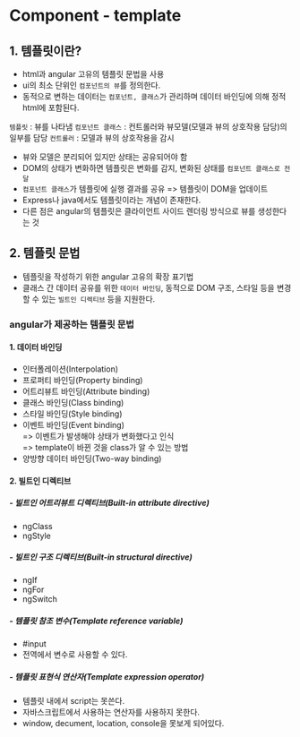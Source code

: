 # Component - template

## 1. 템플릿이란?
- html과 angular 고유의 템플릿 문법을 사용
- ui의 최소 단위인 `컴포넌트의 뷰`를 정의한다.
- 동적으로 변하는 데이터는 `컴포넌트, 클래스`가 관리하며 데이터 바인딩에 의해 정적 html에 포함된다.

`템플릿` : 뷰를 나타냄
`컴포넌트 클래스` : 컨트롤러와 뷰모델(모델과 뷰의 상호작용 담당)의 일부를 담당
`컨트롤러` : 모델과 뷰의 상호작용을 감시

- 뷰와 모델은 분리되어 있지만 상태는 공유되어야 함
- DOM의 상태가 변화하면 템플릿은 변화를 감지, 변화된 상태를 `컴포넌트 클래스로 전달` 
- `컴포넌트 클래스`가 템플릿에 실행 결과를 공유 => 템플릿이 DOM을 업데이트
- Express나 java에서도 템플릿이라는 개념이 존재한다.
- 다른 점은 angular의 템플릿은 클라이언트 사이드 렌더링 방식으로 뷰를 생성한다는 것

## 2. 템플릿 문법
- 템플릿을 작성하기 위한 angular 고유의 확장 표기법
- 클래스 간 데이터 공유를 위한 `데이터 바인딩`, 동적으로 DOM 구조, 스타일 등을 변경할 수 있는 `빌트인 디렉티브` 등을 지원한다.

### angular가 제공하는 템플릿 문법
#### 1. 데이터 바인딩
- 인터폴레이션(Interpolation)
- 프로퍼티 바인딩(Property binding)
- 어트리뷰트 바인딩(Attribute binding)
- 클래스 바인딩(Class binding)
- 스타일 바인딩(Style binding)
- 이벤트 바인딩(Event binding)  
=> 이벤트가 발생해야 상태가 변화했다고 인식  
=> template이 바뀐 것을 class가 알 수 있는 방법
- 양방향 데이터 바인딩(Two-way binding)
#### 2. 빌트인 디렉티브
##### - 빌트인 어트리뷰트 디렉티브(Built-in attribute directive)
- ngClass
- ngStyle
##### - 빌트인 구조 디렉티브(Built-in structural directive)
- ngIf
- ngFor
- ngSwitch
##### - 템플릿 참조 변수(Template reference variable)
- #input
- 전역에서 변수로 사용할 수 있다.
##### - 템플릿 표현식 연산자(Template expression operator)

- 템플릿 내에서 script는 못쓴다.
- 자바스크립트에서 사용하는 연산자를 사용하지 못한다.
- window, decument, location, console을 못보게 되어있다.